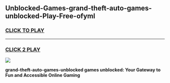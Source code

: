 
## Unblocked-Games-grand-theft-auto-games-unblocked-Play-Free-ofyml
<h3>
<a href="https://premium76.site?title=grand-theft-auto-games-unblocked&ref=18A">CLICK TO PLAY</a></h3>
<hr>

<h3>
<a href="https://premium76.site?title=grand-theft-auto-games-unblocked&ref=18A">CLICK 2 PLAY</a>
  
</h3>

<a href="https://premium76.site?title=grand-theft-auto-games-unblocked&ref=18A"><img src="https://clearcache.store/games.png"></a>


**grand-theft-auto-games-unblocked games unblocked: Your Gateway to Fun and Accessible Online Gaming**
